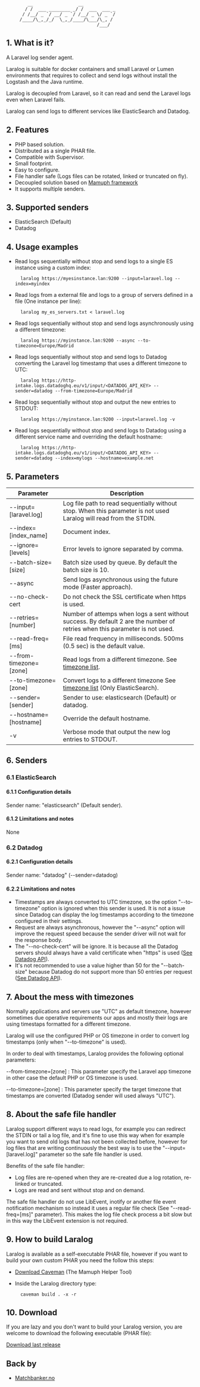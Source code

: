             __                 __
           / /  ___ ________ _/ /  ___  ___ _
          / /__/ _ `/ __/ _ `/ /__/ _ \/ _ `/
         /____/\_,_/_/  \_,_/____/\___/\_, /
                                      /___/ 

## 1. What is it?

A Laravel log sender agent.

Laralog is suitable for docker containers and small Laravel or Lumen environments that requires to collect and send logs without install the Logstash and the Java runtime.

Laralog is decoupled from Laravel, so it can read and send the Laravel logs even when Laravel fails.

Laralog can send logs to different services like ElasticSearch and Datadog.


## 2. Features

- PHP based solution.
- Distributed as a single PHAR file.
- Compatible with Supervisor.
- Small footprint.
- Easy to configure.
- File handler safe (Logs files can be rotated, linked or truncated on fly).
- Decoupled solution based on [Mamuph framework](http://www.mamuph.org)
- It supports multiple senders.


## 3. Supported senders 

- ElasticSearch (Default)
- Datadog


## 4. Usage examples

- Read logs sequentially without stop and send logs to a single ES instance using a custom index:

        laralog https://myesinstance.lan:9200 --input=laravel.log --index=myindex
        
- Read logs from a external file and logs to a group of servers defined in a file (One instance per line):

        laralog my_es_servers.txt < laravel.log

- Read logs sequentially without stop and send logs asynchronously using a different timezone:

        laralog https://myinstance.lan:9200 --async --to-timezone=Europe/Madrid
        
- Read logs sequentially without stop and send logs to Datadog converting the Laravel log timestamp that uses a different timezone to UTC:
        
        laralog https://http-intake.logs.datadoghq.eu/v1/input/<DATADOG_API_KEY> --sender=datadog --from-timezone=Europe/Madrid

- Read logs sequentially without stop and output the new entries to STDOUT:

        laralog https://myinstance.lan:9200 --input=laravel.log -v
        
- Read logs sequentially without stop and send logs to Datadog using a different service name and overriding the default hostname:

        laralog https://http-intake.logs.datadoghq.eu/v1/input/<DATADOG_API_KEY> --sender=datadog --index=mylogs --hostname=example.net
        

## 5. Parameters

|Parameter|Description|
|--------|----------|
|--input=[laravel.log]|Log file path to read sequentially without stop. When this parameter is not used Laralog will read from the STDIN.|
|--index=[index_name]|Document index.|
|--ignore=[levels]|Error levels to ignore separated by comma.|
|--batch-size=[size]|Batch size used by queue. By default the batch size is 10.|
|--async|Send logs asynchronous using the future mode (Faster approach).|
|--no-check-cert|Do not check the SSL certificate when https is used.|
|--retries=[number]|Number of attemps when logs a sent without success. By default 2 are the number of retries when this parameter is not used.|
|--read-freq=[ms]|File read frequency in milliseconds. 500ms (0.5 sec) is the default value.|
|--from-timezone=[zone]|Read logs from a different timezone. See [timezone list](http://php.net/manual/en/timezones.php).|
|--to-timezone=[zone]|Convert logs to a different timezone See [timezone list](http://php.net/manual/en/timezones.php) (Only ElasticSearch).|
|--sender=[sender]|Sender to use: elasticsearch (Default) or datadog.|
|--hostname=[hostname]|Override the default hostname.|
|-v|Verbose mode that output the new log entries to STDOUT.| 


## 6. Senders

### 6.1 ElasticSearch

#### 6.1.1 Configuration details

Sender name: "elasticsearch" (Default sender).

#### 6.1.2 Limitations and notes

None


### 6.2 Datadog

#### 6.2.1 Configuration details

Sender name: "datadog" (--sender=datadog)

#### 6.2.2 Limitations and notes

- Timestamps are always converted to UTC timezone, so the option "--to-timezone" option is ignored when this sender is used. It is not a issue since Datadog can display the log timestamps according to the timezone configured in their settings.
- Request are always asynchronous, however the "--async" option will improve the request speed because the sender driver will not wait for the response body.
- The "--no-check-cert" will be ignore. It is because all the Datadog servers should always have a valid certificate when "https" is used ([See Datadog API](https://docs.datadoghq.com/api/?lang=bash#logs)).
- It's not recommended to use a value higher than 50 for the "--batch-size" because Datadog do not support more than 50 entries per request ([See Datadog API](https://docs.datadoghq.com/api/?lang=bash#logs)).


## 7. About the mess with timezones

Normally applications and servers use "UTC" as default timezone, however sometimes due operative requirements our apps and mostly their logs are using timestaps formatted for a different timezone.

Laralog will use the configured PHP or OS timezone in order to convert log timestamps (only when "--to-timezone" is used).

In order to deal with timestamps, Laralog provides the following optional parameters:

--from-timezone=[zone] : This parameter specify the Laravel app timezone in other case the default PHP or OS timezone is used.

--to-timezone=[zone] : This parameter specify the target timezone that timestamps are converted (Datadog sender will used always "UTC").


## 8. About the safe file handler

Laralog support different ways to read logs, for example you can redirect the STDIN or tail a log file, and it's fine to use this way when for example you want to send old logs that has not been collected before, however for log files that are writing continuously the best way is to use the "--input=[laravel.log]" parameter so the safe file handler is used.

Benefits of the safe file handler:
- Log files are re-opened when they are re-created due a log rotation, re-linked or truncated.
- Logs are read and sent without stop and on demand.

The safe file handler do not use LibEvent, inotify or another file event notification mechanism so instead it uses a regular file check (See "--read-freq=[ms]" parameter). This makes the log file check process a bit slow but in this way the LibEvent extension is not required.


## 9. How to build Laralog

Laralog is available as a self-executable PHAR file, however if you want to build your own custom PHAR you need the follow this steps:


* [Download Caveman](https://github.com/Mamuph/caveman/releases) (The Mamuph Helper Tool)
* Inside the Laralog directory type:

        caveman build . -x -r


## 10. Download

If you are lazy and you don't want to build your Laralog version, you are welcome to download the following executable (PHAR file):

[Download last release](https://github.com/juanparati/laralog/releases/latest)


## Back by

- [Matchbanker.no](https://matchbanker.no)
